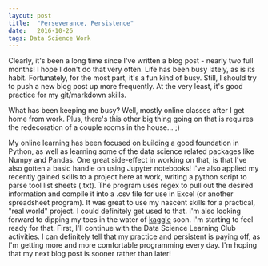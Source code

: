 ```yaml
---
layout: post
title:  "Perseverance, Persistence"
date:   2016-10-26
tags: Data Science Work
---
```

Clearly, it's been a long time since I've written a blog post - nearly two full months! I hope I don't do that very often. Life has been busy lately, as is its habit. Fortunately, for the most part, it's a fun kind of busy. Still, I should try to push a new blog post up more frequently. At the very least, it's good practice for my git/markdown skills.

What has been keeping me busy? Well, mostly online classes after I get home from work. Plus, there's this other big thing going on that is requires the redecoration of a couple rooms in the house... ;)

My online learning has been focused on building a good foundation in Python, as well as learning some of the data science related packages like Numpy and Pandas. One great side-effect in working on that, is that I've also gotten a basic handle on using Jupyter notebooks! I've also applied my recently gained skills to a project here at work, writing a python script to parse tool list sheets (.txt). The program uses regex to pull out the desired information and compile it into a .csv file for use in Excel (or another spreadsheet program). It was great to use my nascent skills for a practical, "real world" project. I could definitely get used to that. I'm also looking forward to dipping my toes in the water of [kaggle][kaggle] soon. I'm starting to feel ready for that. First, I'll continue with the Data Science Learning Club activities. I can definitely tell that my practice and persistent is paying off, as I'm getting more and more comfortable programming every day. I'm hoping that my next blog post is sooner rather than later! 


[kaggle]: http://www.kaggle.com
